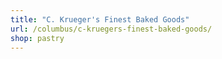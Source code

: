 ```yaml
---
title: "C. Krueger's Finest Baked Goods"
url: /columbus/c-kruegers-finest-baked-goods/
shop: pastry
---
```

